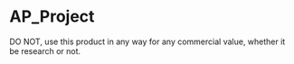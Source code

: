 # AP_Project

DO NOT, use this product in any way for any commercial value, whether it be research or not. 
